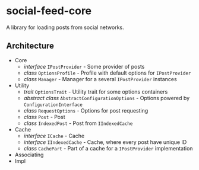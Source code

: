 # social-feed-core

A library for loading posts from social networks.

## Architecture

- Core
  - *interface* `IPostProvider` - Some provider of posts
  - *class* `OptionsProfile` - Profile with default options for `IPostProvider`
  - *class* `Manager` - Manager for a several `IPostProvider` instances
- Utility
  - *trait* `OptionsTrait` - Utility trait for some options containers
  - *abstract class* `AbstractConfigurationOptions` - Options powered by `ConfigurationInterface`
  - *class* `RequestOptions` - Options for post requesting
  - *class* `Post` - Post
  - *class* `IndexedPost` - Post from `IIndexedCache`
- Cache
  - *interface* `ICache` - Cache
  - *interface* `IIndexedCache` - Cache, where every post have unique ID
  - *class* `CachePart` - Part of a cache for a `IPostProvider` implementation
- Associating
- Impl
